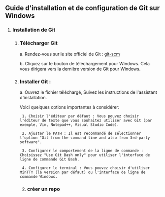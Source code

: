 ## Guide d'installation et de configuration de Git sur Windows 

1. ### Installation de Git
    1. ### Télécharger Git
        a. Rendez-vous sur le site officiel de Git : [git-scm](https://git-scm.com/downloads/win) 

        b. Cliquez sur le bouton de téléchargement pour Windows. Cela vous dirigera vers la dernière version de Git pour Windows. 
    2. ### Installer Git :
        a. Ouvrez le fichier téléchargé, Suivez les instructions de l'assistant d'installation. 
        
        Voici quelques options importantes à considérer:
        
            1. Choisir l'éditeur par défaut : Vous pouvez choisir l'éditeur de texte que vous souhaitez utiliser avec Git (par exemple, Vim, Notepad++, Visual Studio Code). 

            2. Ajuster le PATH : Il est recommandé de sélectionner l'option "Git from the command line and also from 3rd-party software". 

            3. Configurer le comportement de la ligne de commande : Choisissez "Use Git Bash only" pour utiliser l'interface de ligne de commande Git Bash. 

            4. Configurer le terminal : Vous pouvez choisir d'utiliser MinTTY (la version par défaut) ou l'interface de ligne de commande Windows.

       2. ### créer un repo  

